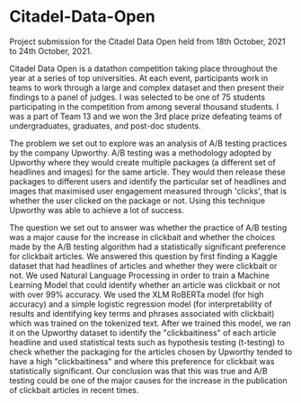 # Citadel-Data-Open
Project submission for the Citadel Data Open held from 18th October, 2021 to 24th October, 2021.

Citadel Data Open is a datathon competition taking place throughout the year at a series of top universities. At each event, participants work in teams to 
work through a large and complex dataset and then present their findings to a panel of judges. I was selected to be one of 75 students participating in the 
competition from among several thousand students. I was a part of Team 13 and we won the 3rd place prize defeating teams of undergraduates, graduates, and 
post-doc students.

The problem we set out to explore was an analysis of A/B testing practices by the company Upworthy. A/B testing was a methodology adopted by Upworthy where
they would create multiple packages (a different set of headlines and images) for the same article. They would then release these packages to different users 
and identify the particular set of headlines and images that maximised user engagement measured through 'clicks', that is whether the user clicked on the 
package or not. Using this technique Upworthy was able to achieve a lot of success.

The question we set out to answer was whether the practice of A/B testing was a major cause for the increase in clickbait and whether the choices made by the 
A/B testing algorithm had a statistically significant preference for clickbait articles. We answered this question by first finding a Kaggle dataset that had 
headlines of articles and whether they were clickbait or not. We used Natural Language Processing in order to train a Machine Learning Model that could 
identify whether an article was clickbait or not with over 99% accuracy. We used the XLM RoBERTa model (for high accuracy) and a simple logistic regression 
model (for interpretability of results and identifying key terms and phrases associated with clickbait) which was trained on the tokenized text. After we 
trained this model, we ran it on the Upworthy dataset to identify the "clickbaitiness" of each article headline and used statistical tests such as hypothesis 
testing (t-testing) to check whether the packaging for the articles chosen by Upworthy tended to have a high "clickbaitiness" and where this preference for 
clickbait was statistically significant. Our conclusion was that this was true and A/B testing could be one of the major causes for the increase in the 
publication of clickbait articles in recent times. 

